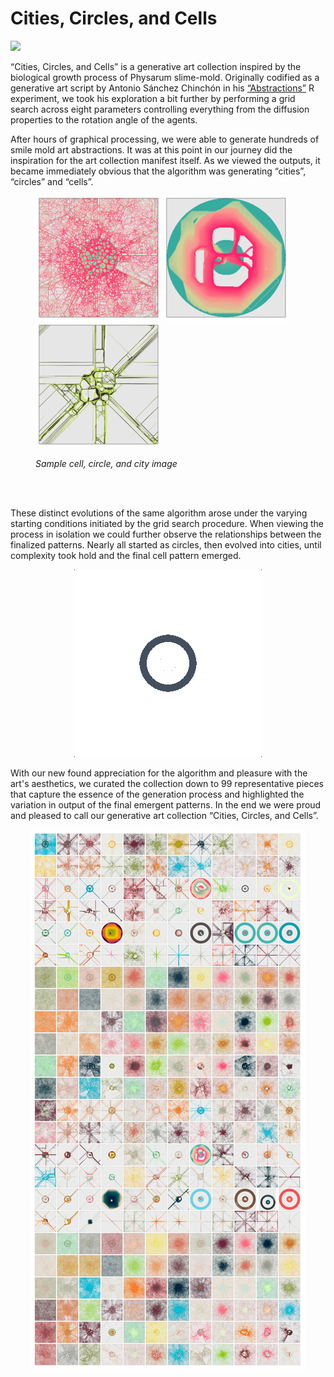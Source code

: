 # Cities, Circles, and Cells

![](Animation/Cities_andCells_gif-002.gif)

“Cities, Circles, and Cells” is a generative art collection inspired by the biological growth process of Physarum slime-mold. Originally codified as a generative art script by Antonio Sánchez Chinchón in his [“Abstractions”](https://github.com/aschinchon/abstractions) R experiment, we took his exploration a bit further by performing a grid search across eight parameters controlling everything from the diffusion properties to the rotation angle of the agents.

After hours of graphical processing, we were able to generate hundreds of smile mold art abstractions. It was at this point in our journey did the inspiration for the art collection manifest itself. As we viewed the outputs, it became immediately obvious that the algorithm was generating “cities”, “circles” and “cells”.

<figure>
    <p float="left">
      <img src="Curated Collection/Cells/image_104.png" width="200" />
      <img src="Curated Collection/Circles/image_176.png" width="200" /> 
      <img src="Curated Collection/Cities/image_187.png" width="200" />
    </p>
  <figcaption><em>Sample cell, circle, and city image</em></figcaption>
</figure>
<br><br>

These distinct evolutions of the same algorithm arose under the varying starting conditions initiated by the grid search procedure. When viewing the process in isolation we could further observe the relationships between the finalized patterns. Nearly all started as circles, then evolved into cities, until complexity took hold and the final cell pattern emerged. 

<div align="center"><img src="agent_evolution.gif"></img></div>

With our new found appreciation for the algorithm and pleasure with the art's aesthetics, we curated the collection down to 99 representative pieces that capture the essence of the generation process and highlighted the variation in output of the final emergent patterns. In the end we were proud and pleased to call our generative art collection “Cities, Circles, and Cells”.

<div align="center"><img src="mini_collage_agents_1000.PNG"></img></div>
